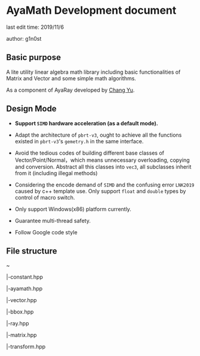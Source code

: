 # AyaMath Development document

last edit time: 2019/11/6 

author: g1n0st

## Basic purpose

A lite utility linear algebra math library including basic functionalities of Matrix and Vector and some simple math  algorithms. 

As a component of AyaRay developed by [Chang Yu](http://g1n0st.xyz/). 

## Design Mode

+ **Support `SIMD`  hardware acceleration (as a default mode).**

+  Adapt the architecture of `pbrt-v3`, ought to achieve all the functions existed in `pbrt-v3`'s `gemetry.h` in the same interface.


+ Avoid the tedious codes of building different base classes of Vector/Point/Normal，which means unnecessary overloading, copying and conversion. Abstract all this classes into `vec3`,  all             subclasses inherit from it (including illegal methods)


+ Considering the encode demand of `SIMD` and the confusing error `LNK2019` caused by c++  template use. Only support `float` and `double` types by control of macro switch.


+ Only support Windows(x86) platform currently.


+ Guarantee multi-thread safety.


+ Follow Google code style

## File structure

~

|-constant.hpp

|-ayamath.hpp

|-vector.hpp

|-bbox.hpp

|-ray.hpp

|-matrix.hpp

|-transform.hpp